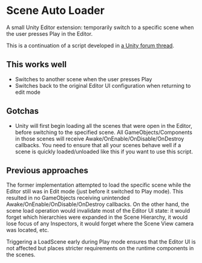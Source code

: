 # Scene Auto Loader

A small Unity Editor extension: temporarily switch to a specific scene when the user presses Play in the Editor.

This is a continuation of a script developed in [a Unity forum thread](http://forum.unity3d.com/threads/157502-Executing-first-scene-in-build-settings-when-pressing-play-button-in-editor).

## This works well

* Switches to another scene when the user presses Play
* Switches back to the original Editor UI configuration when returning to edit mode

## Gotchas

* Unity will first begin loading all the scenes that were open in the Editor, before switching to the specified scene.
All GameObjects/Components in those scenes will receive Awake/OnEnable/OnDisable/OnDestroy callbacks. You need to ensure that
all your scenes behave well if a scene is quickly loaded/unloaded like this if you want to use this script.

## Previous approaches

The former implementation attempted to load the specific scene while the Editor still was in Edit mode (just before it switched to Play mode).
This resulted in no GameObjects receiving unintended Awake/OnEnable/OnDisable/OnDestroy callbacks. On the other hand, the scene load operation
would invalidate most of the Editor UI state: it would forget which hierarchies were expanded in the Scene Hierarchy,
it would lose focus of any Inspectors, it would forget where the Scene View camera was located, etc.

Triggering a LoadScene early during Play mode ensures that the Editor UI is not affected but places stricter requirements on the
runtime components in the scenes.

